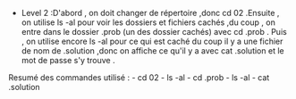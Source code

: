 - Level 2 :D'abord , on doit changer de répertoire ,donc cd 02 .Ensuite , on utilise ls -al pour voir les dossiers et fichiers cachés ,du coup , on entre dans le dossier .prob (un des dossier cachés) avec cd .prob . Puis , on utilise encore ls -al pour ce qui est caché du coup il y a une fichier de nom de .solution ,donc on affiche ce qu'il y a avec cat .solution et le mot de passe s'y trouve .

Resumé des commandes utilisé :
        - cd 02
        - ls -al
        - cd .prob
        - ls -al
        - cat .solution